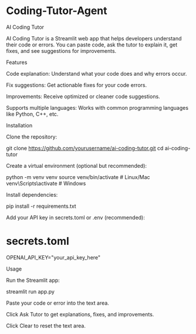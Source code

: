 # Coding-Tutor-Agent
AI Coding Tutor

AI Coding Tutor is a Streamlit web app that helps developers understand their code or errors. You can paste code, ask the tutor to explain it, get fixes, and see suggestions for improvements.

Features

Code explanation: Understand what your code does and why errors occur.

Fix suggestions: Get actionable fixes for your code errors.

Improvements: Receive optimized or cleaner code suggestions.

Supports multiple languages: Works with common programming languages like Python, C++, etc.

Installation

Clone the repository:

git clone https://github.com/yourusername/ai-coding-tutor.git
cd ai-coding-tutor


Create a virtual environment (optional but recommended):

python -m venv venv
source venv/bin/activate   # Linux/Mac
venv\Scripts\activate      # Windows


Install dependencies:

pip install -r requirements.txt


Add your API key in secrets.toml or .env (recommended):

# secrets.toml
OPENAI_API_KEY="your_api_key_here"

Usage

Run the Streamlit app:

streamlit run app.py


Paste your code or error into the text area.

Click Ask Tutor to get explanations, fixes, and improvements.

Click Clear to reset the text area.
